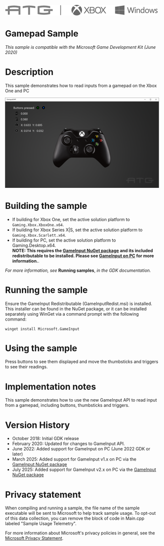 ![](./media/image1.png)

# Gamepad Sample

*This sample is compatible with the Microsoft Game Development Kit (June 2020)*

# Description

This sample demonstrates how to read inputs from a gamepad on the Xbox One and PC

![](./media/image3.png)

# Building the sample

- If building for Xbox One, set the active solution platform to `Gaming.Xbox.XboxOne.x64`.
- If building for Xbox Series X|S, set the active solution platform to `Gaming.Xbox.Scarlett.x64`.
- If building for PC, set the active solution platform to Gaming.Desktop.x64.\
**NOTE: This requires the [GameInput NuGet package](https://www.nuget.org/packages/Microsoft.GameInput) and its 
included redistributable to be installed.  Please see 
[GameInput on PC](https://learn.microsoft.com/gaming/gdk/_content/gc/input/overviews/input-nuget) for more information.**.

*For more information, see* __Running samples__, *in the GDK documentation.*

# Running the sample

Ensure the GameInput Redistributable (GameInputRedist.msi) is installed.  This installer can be found in the NuGet package,
or it can be installed separately using WinGet via a command prompt with the following command:

`winget install Microsoft.GameInput`

# Using the sample

Press buttons to see them displayed and move the thumbsticks and triggers to see their readings.

# Implementation notes

This sample demonstrates how to use the new GameInput API to read input
from a gamepad, including buttons, thumbsticks and triggers.

# Version History

- October 2018: Initial GDK release
- February 2020: Updated for changes to GameInput API.
- June 2022: Added support for GameInput on PC (June 2022 GDK or later)
- March 2025: Added support for GameInput v1.x on PC via the
  [GameInput NuGet package](https://www.nuget.org/packages/Microsoft.GameInput)
- July 2025: Added support for GameInput v2.x on PC via the
  [GameInput NuGet package](https://www.nuget.org/packages/Microsoft.GameInput)

# Privacy statement

When compiling and running a sample, the file name of the sample
executable will be sent to Microsoft to help track sample usage. To
opt-out of this data collection, you can remove the block of code in
Main.cpp labeled "Sample Usage Telemetry".

For more information about Microsoft's privacy policies in general, see
the [Microsoft Privacy Statement](https://privacy.microsoft.com/en-us/privacystatement/).
